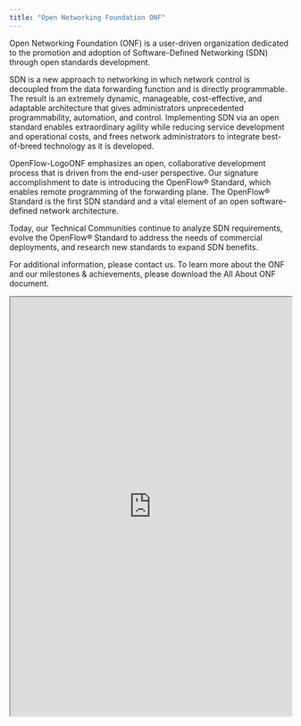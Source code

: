 ```yaml
---
title: "Open Networking Foundation ONF"
---
```


Open Networking Foundation (ONF) is a user-driven organization dedicated to the promotion and adoption of Software-Defined Networking (SDN) through open standards development.

SDN is a new approach to networking in which network control is decoupled from the data forwarding function and is directly programmable. The result is an extremely dynamic, manageable, cost-effective, and adaptable architecture that gives administrators unprecedented programmability, automation, and control. Implementing SDN via an open standard enables extraordinary agility while reducing service development and operational costs, and frees network administrators to integrate best-of-breed technology as it is developed.

OpenFlow-LogoONF emphasizes an open, collaborative development process that is driven from the end-user perspective. Our signature accomplishment to date is introducing the OpenFlow® Standard, which enables remote programming of the forwarding plane. The OpenFlow® Standard is the first SDN standard and a vital element of an open software-defined network architecture.

Today, our Technical Communities continue to analyze SDN requirements, evolve the OpenFlow® Standard to address the needs of commercial deployments, and research new standards to expand SDN benefits.

For additional information, please contact us. To learn more about the ONF and our milestones & achievements, please download the All About ONF document.

<iframe height="750" width="100%" src="https://ewelton.github.io/ktest/wiki.html#Open%20Networking%20Foundation%20ONF"></iframe>
